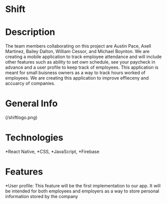 # Shift #

# Description #
The team members collaborating on this project are Austin Pace,
Axell Martinez, Bailey Dalton, William Cessor, and Michael Boynton.
We are creating a mobile application to track employee attendance and will
include other features such as ability to set own schedule, see your 
paycheck in advance and a user profile to keep track of employees.
This application is meant for small buisness owners as a way 
to track hours worked of employees. We are creating this application
to improve effieceny and accuarcy of companies.

# General Info #

(/shiftlogo.png)


# Technologies #

*React Native,
*CSS,
*JavaScript,
*Firebase

# Features #
*User profile: This feature will be the first implementation to our app. 
It will be intended for both employees and employers as a way to store
personal information stored by the company